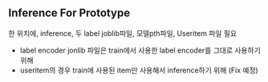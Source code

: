 ## Inference For Prototype

한 위치에, inference, 두 label joblib파일, 모델pth파일, Useritem 파일 필요

- label encoder jonlib 파일은 train에서 사용한 label encoder를 그대로 사용하기 위해
- useritem의 경우 train에 사용된 item만 사용해서 inference하기 위해 (Fix 예정)
